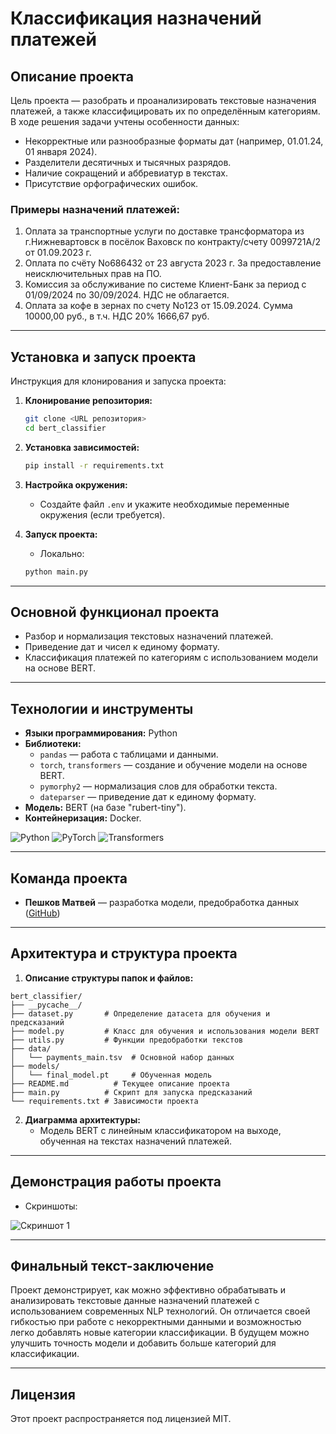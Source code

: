 # Классификация назначений платежей

## Описание проекта

Цель проекта — разобрать и проанализировать текстовые назначения платежей, а также классифицировать их по определённым категориям. В ходе решения задачи учтены особенности данных:
- Некорректные или разнообразные форматы дат (например, 01.01.24, 01 января 2024).
- Разделители десятичных и тысячных разрядов.
- Наличие сокращений и аббревиатур в текстах.
- Присутствие орфографических ошибок.

### Примеры назначений платежей:
1. Оплата за транспортные услуги по доставке трансформатора из г.Нижневартовск в посёлок Ваховск по контракту/счету 0099721A/2 от 01.09.2023 г.
2. Оплата по счёту No686432 от 23 августа 2023 г. За предоставление неисключительных прав на ПО.
3. Комиссия за обслуживание по системе Клиент-Банк за период с 01/09/2024 по 30/09/2024. НДС не облагается.
4. Оплата за кофе в зернах по счету No123 от 15.09.2024. Сумма 10000,00 руб., в т.ч. НДС 20% 1666,67 руб.

---

## Установка и запуск проекта

Инструкция для клонирования и запуска проекта:

1. **Клонирование репозитория:**
    ```bash
    git clone <URL репозитория>
    cd bert_classifier
    ```

2. **Установка зависимостей:**
    ```bash
    pip install -r requirements.txt
    ```

3. **Настройка окружения:**
    - Создайте файл `.env` и укажите необходимые переменные окружения (если требуется).

4. **Запуск проекта:**
    - Локально:
    ```bash
    python main.py
    ```

---

## Основной функционал проекта

- Разбор и нормализация текстовых назначений платежей.
- Приведение дат и чисел к единому формату.
- Классификация платежей по категориям с использованием модели на основе BERT.

---

## Технологии и инструменты

- **Языки программирования:** Python
- **Библиотеки:**
    - `pandas` — работа с таблицами и данными.
    - `torch`, `transformers` — создание и обучение модели на основе BERT.
    - `pymorphy2` — нормализация слов для обработки текста.
    - `dateparser` — приведение дат к единому формату.
- **Модель:** BERT (на базе "rubert-tiny").
- **Контейнеризация:** Docker.

![Python](https://img.shields.io/badge/python-3.9-blue)
![PyTorch](https://img.shields.io/badge/PyTorch-1.10-orange)
![Transformers](https://img.shields.io/badge/Transformers-4.15-green)

---

## Команда проекта

- **Пешков Матвей** — разработка модели, предобработка данных ([GitHub](https://github.com/Peshkov-Matvei))

---

## Архитектура и структура проекта

1. **Описание структуры папок и файлов:**

```plaintext
bert_classifier/
├── __pycache__/
├── dataset.py       # Определение датасета для обучения и предсказаний
├── model.py         # Класс для обучения и использования модели BERT
├── utils.py         # Функции предобработки текстов
├── data/
│   └── payments_main.tsv  # Основной набор данных
├── models/
│   └── final_model.pt     # Обученная модель
├── README.md          # Текущее описание проекта
├── main.py          # Скрипт для запуска предсказаний
└── requirements.txt # Зависимости проекта
```

2. **Диаграмма архитектуры:**
   - Модель BERT с линейным классификатором на выходе, обученная на текстах назначений платежей.

---

## Демонстрация работы проекта

- Скриншоты:

![Скриншот 1](link_to_screenshot)

---

## Финальный текст-заключение

Проект демонстрирует, как можно эффективно обрабатывать и анализировать текстовые данные назначений платежей с использованием современных NLP технологий. Он отличается своей гибкостью при работе с некорректными данными и возможностью легко добавлять новые категории классификации. В будущем можно улучшить точность модели и добавить больше категорий для классификации.

---

## Лицензия

Этот проект распространяется под лицензией MIT.
